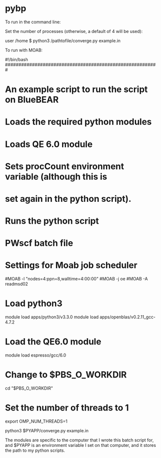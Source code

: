 # pybp


To run in the command line:

Set the number of processes (otherwise, a default of 4 will be used):


user  /home $      python3 /pathtofile/converge.py example.in



To run with MOAB:

#!/bin/bash
#########################################################
#
# An example script to run the script on BlueBEAR
# Loads the required python modules
# Loads QE 6.0 module
# Sets procCount environment variable (although this is 
# set again in the python script).
# Runs the python script
#
# PWscf batch file
# Settings for Moab job scheduler
#MOAB -l "nodes=4:ppn=8,walltime=4:00:00"
#MOAB -j oe
#MOAB -A readmsd02
#
# Load python3
module load apps/python3/v3.3.0
module load apps/openblas/v0.2.11_gcc-4.7.2
# Load the QE6.0 module
module load espresso/gcc/6.0
# Change to $PBS_O_WORKDIR
cd "$PBS_O_WORKDIR"
# Set the number of threads to 1
export OMP_NUM_THREADS=1

python3 $PYAPP/converge.py example.in   



The modules are specific to the computer that I wrote this batch script for, and $PYAPP is an environment variable I set on that computer, and it stores the path to my python scripts.







